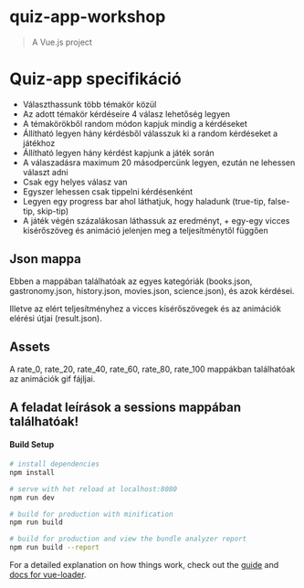 # quiz-app-workshop

> A Vue.js project

# Quiz-app specifikáció

- Választhassunk több témakör közül
- Az adott témakör kérdéseire 4 válasz lehetőség legyen
- A témakörökből random módon kapjuk mindig a kérdéseket
- Állítható legyen hány kérdésből válasszuk ki a random kérdéseket a játékhoz
- Állítható legyen hány kérdést kapjunk a játék során
- A válaszadásra maximum 20 másodpercünk legyen, ezután ne lehessen választ adni
- Csak egy helyes válasz van
- Egyszer lehessen csak tippelni kérdésenként
- Legyen egy progress bar ahol láthatjuk, hogy haladunk (true-tip, false-tip, skip-tip) 
- A játék végén százalákosan láthassuk az eredményt, + egy-egy vicces kisérőszöveg és animáció jelenjen meg a teljesítménytől függően

## Json mappa
Ebben a mappában találhatóak az egyes kategóriák (books.json, gastronomy.json, history.json, movies.json, science.json), és azok kérdései.

Illetve az elért teljesítményhez a vicces kísérőszövegek és az animációk elérési útjai (result.json).

## Assets
A rate_0, rate_20, rate_40, rate_60, rate_80, rate_100 mappákban találhatóak az animációk gif fájljai.

## <b>A feladat leírások a sessions mappában találhatóak!</b>

#### Build Setup

``` bash
# install dependencies
npm install

# serve with hot reload at localhost:8080
npm run dev

# build for production with minification
npm run build

# build for production and view the bundle analyzer report
npm run build --report
```

For a detailed explanation on how things work, check out the [guide](http://vuejs-templates.github.io/webpack/) and [docs for vue-loader](http://vuejs.github.io/vue-loader).
